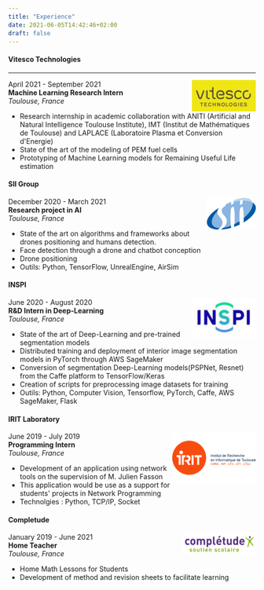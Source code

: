 ```yaml
---
title: "Experience"
date: 2021-06-05T14:42:46+02:00
draft: false
---
```

#### Vitesco Technologies
---

<img style="float: right;" src="/images/vitesco.jpg"  width="130">

April 2021 - September 2021  
**Machine Learning Research Intern**  
*Toulouse, France*

- Research internship in academic collaboration with ANITI (Artificial and Natural Intelligence Toulouse Institute), IMT (Institut de Mathématiques de Toulouse) and LAPLACE (Laboratoire Plasma et Conversion d'Energie)
- State of the art of the modeling of PEM fuel cells
- Prototyping of Machine Learning models for Remaining Useful Life estimation

#### SII Group

<img style="float: right;" src="/images/sii_group.png" width="100" >

December 2020 - March 2021  
**Research project in AI**  
*Toulouse, France*

- State of the art on algorithms and frameworks about drones positioning and humans detection.
- Face detection through a drone and chatbot conception
- Drone positioning
- Outils: Python, TensorFlow, UnrealEngine, AirSim

#### INSPI

<img style="float: right;" src="/images/inspi.png" width="130">

June 2020 - August 2020  
**R&D Intern in Deep-Learning**  
*Toulouse, France*

- State of the art of Deep-Learning and pre-trained segmentation models
- Distributed training and deployment of interior image segmentation models in PyTorch through AWS SageMaker
- Conversion of segmentation Deep-Learning models(PSPNet, Resnet) from the Caffe platform to TensorFlow/Keras
- Creation of scripts for preprocessing image datasets for training
- Outils: Python, Computer Vision, Tensorflow, PyTorch, Caffe, AWS SageMaker, Flask

#### IRIT Laboratory

<img style="float: right;" src="/images/irit.png" width="170">

June 2019 - July 2019  
**Programming Intern**  
*Toulouse, France*

- Development of an application using network tools on the supervision of M. Julien Fasson
- This application would be use as a support for students' projects in Network Programming
- Technolgies :  Python, TCP/IP, Socket

#### Completude

<img style="float: right;" src="/images/completude.jpg" width="150">

January 2019 - June 2021  
**Home Teacher**  
*Toulouse, France*

- Home Math Lessons for Students
- Development of method and revision sheets to facilitate learning
